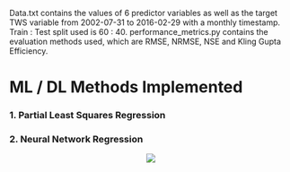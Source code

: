 Data.txt contains the values of 6 predictor variables as well as the target TWS variable from 2002-07-31 to 2016-02-29 with a monthly timestamp. Train : Test split used is 60 : 40. performance_metrics.py contains the evaluation methods used, which are RMSE, NRMSE, NSE and Kling Gupta Efficiency.
# ML / DL Methods Implemented
### 1. Partial Least Squares Regression
### 2. Neural Network Regression
<p align="center">
  <img src="![image](https://github.com/nitinvetcha/ICWaR_TWS_Prediction/assets/118665106/4947a873-b285-4288-870a-b3ef2c4e8e5a)
"/>
</p>
